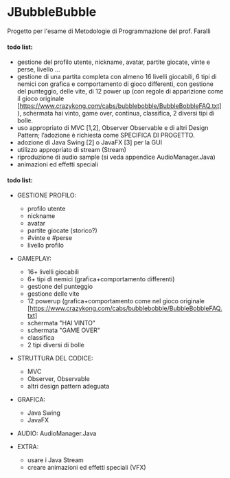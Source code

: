 # JBubbleBubble
Progetto per l'esame di Metodologie di Programmazione del prof. Faralli

#### todo list: 
- gestione del profilo utente, nickname, avatar, partite giocate, vinte e perse, livello …
- gestione di una partita completa con almeno 16 livelli giocabili, 6 tipi di nemici con grafica e comportamento di gioco differenti, con gestione del punteggio, delle vite, di 12 power up (con regole di apparizione come il gioco originale [https://www.crazykong.com/cabs/bubblebobble/BubbleBobbleFAQ.txt]), schermata hai vinto,  game over, continua, classifica, 2 diversi tipi di bolle.
- uso appropriato di MVC [1,2], Observer Observable e di altri Design Pattern; l’adozione è richiesta come SPECIFICA DI PROGETTO.
- adozione di Java Swing [2] o JavaFX [3] per la GUI
- utilizzo appropriato di stream (Stream<T>)
- riproduzione di audio sample (si veda appendice AudioManager.Java)
- animazioni ed effetti speciali 


#### todo list: 
- GESTIONE PROFILO:
  - profilo utente
  - nickname
  - avatar
  - partite giocate (storico?)
  - #vinte e #perse
  - livello profilo
- GAMEPLAY:
  - 16+ livelli giocabili
  - 6+ tipi di nemici (grafica+comportamento differenti)
  - gestione del punteggio
  - gestione delle vite
  - 12 powerup (grafica+comportamento come nel gioco originale [https://www.crazykong.com/cabs/bubblebobble/BubbleBobbleFAQ.txt]
  - schermata "HAI VINTO"
  - schermata "GAME OVER"
  - classifica
  - 2 tipi diversi di bolle
  
- STRUTTURA DEL CODICE:
  - MVC
  - Observer, Observable
  - altri design pattern adeguata
- GRAFICA:
  - Java Swing
  - JavaFX
- AUDIO: AudioManager.Java
  
- EXTRA:
  - usare i Java Stream
  - creare animazioni ed effetti speciali (VFX)
